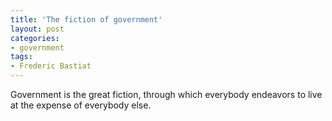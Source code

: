 ```yaml
---
title: 'The fiction of government'
layout: post
categories:
- government
tags:
- Frederic Bastiat
---
```


Government is the great fiction, through which everybody endeavors to live at the expense of everybody else.